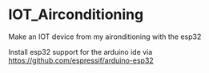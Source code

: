 # IOT_Airconditioning
Make an IOT device from my aironditioning with the esp32

Install esp32 support for the arduino ide via https://github.com/espressif/arduino-esp32
